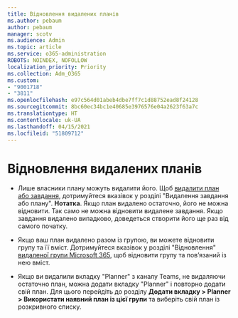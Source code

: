 ```yaml
---
title: Відновлення видалених планів
ms.author: pebaum
author: pebaum
manager: scotv
ms.audience: Admin
ms.topic: article
ms.service: o365-administration
ROBOTS: NOINDEX, NOFOLLOW
localization_priority: Priority
ms.collection: Adm_O365
ms.custom:
- "9001718"
- "3811"
ms.openlocfilehash: e97c564d01abeb4dbe7ff7c1d88752ead8f24128
ms.sourcegitcommit: 8bc60ec34bc1e40685e3976576e04a2623f63a7c
ms.translationtype: HT
ms.contentlocale: uk-UA
ms.lasthandoff: 04/15/2021
ms.locfileid: "51809712"
---
```

# <a name="recover-deleted-plans"></a>Відновлення видалених планів

- Лише власники плану можуть видалити його. Щоб [видалити план або завдання](https://support.microsoft.com/office/39e10e78-13f0-446d-94cd-9e562648497a.), дотримуйтеся вказівок у розділі "Видалення завдання або плану".  **Нотатка**. Якщо план видалено остаточно, його не можна відновити. Так само не можна відновити видалене завдання. Якщо завдання видалено випадково, доведеться створити його ще раз від самого початку.

- Якщо ваш план видалено разом із групою, ви можете відновити групу та її вміст. Дотримуйтеся вказівок у розділі "Відновлення" [видаленої групи Microsoft 365](https://docs.microsoft.com/microsoft-365/admin/create-groups/restore-deleted-group?view=o365-worldwide), щоб відновити групу та пов’язаний із нею вміст.

- Якщо ви видалили вкладку "Planner" з каналу Teams, не видаляючи остаточно план, можна додати вкладку "Planner" і повторно додати свій план. Для цього перейдіть до розділу **Додати вкладку > Planner > Використати наявний план із цієї групи** та виберіть свій план із розкривного списку.
